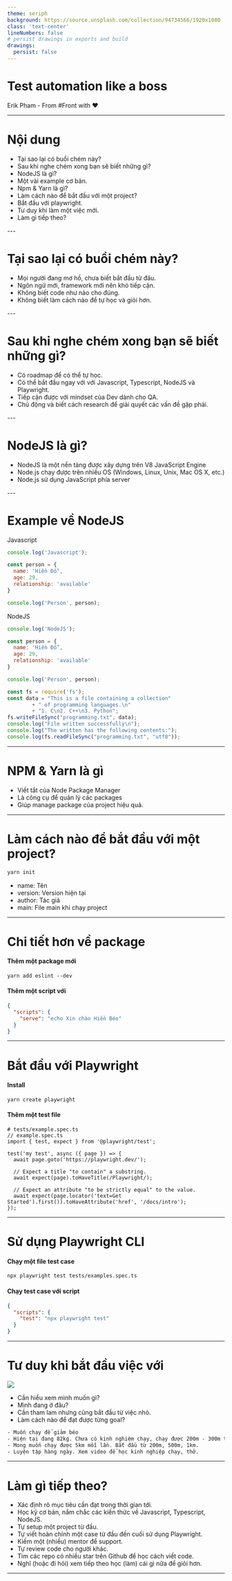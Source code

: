 ```yaml
---
theme: seriph
background: https://source.unsplash.com/collection/94734566/1920x1080
class: 'text-center'
lineNumbers: false
# persist drawings in exports and build
drawings:
  persist: false
---
```


# Test automation like a boss

Erik Pham - From #Front with ❤️

<!--
The last comment block of each slide will be treated as slide notes. It will be visible and editable in Presenter Mode along with the slide. [Read more in the docs](https://sli.dev/guide/syntax.html#notes)
-->

---

# Nội dung
<v-clicks>

- Tại sao lại có buổi chém này?
- Sau khi nghe chém xong bạn sẽ biết những gì?
- NodeJS là gì?
- Một vài example cơ bản.
- Npm & Yarn là gì?
- Làm cách nào để bắt đầu với một project?
- Bắt đầu với playwright.
- Tư duy khi làm một việc mới.
- Làm gì tiếp theo?

</v-clicks>
---

# Tại sao lại có buổi chém này?
<v-clicks>

- Mọi người đang mơ hồ, chưa biết bắt đầu từ đâu.
- Ngôn ngữ mới, framework mới nên khó tiếp cận.
- Không biết code như nào cho đúng.
- Không biết làm cách nào để tự học và giỏi hơn.

</v-clicks>
---

# Sau khi nghe chém xong bạn sẽ biết những gì?
<v-clicks>

- Có roadmap để có thể tự học.
- Có thể bắt đầu ngay với với Javascript, Typescript, NodeJS và Playwright.
- Tiếp cận được với mindset của Dev dành cho QA.
- Chủ động và biết cách research để giải quyết các vấn đề gặp phải.

</v-clicks>
---

# NodeJS là gì?
<v-clicks>

- NodeJS là một nền tảng được xây dựng trên V8 JavaScript Engine
- Node.js chạy được trên nhiều OS (Windows, Linux, Unix, Mac OS X, etc.)
- Node.js sử dụng JavaScript phía server

</v-clicks>
---

# Example về NodeJS
<div grid="~ cols-2 gap-4">
<div>

Javascript

<v-clicks>

```js
console.log('Javascript');

const person = {
  name: 'Hiền Đỗ',
  age: 29,
  relationship: 'available'
}

console.log('Person', person);
```

</v-clicks>

</div>

<div>

NodeJS

<v-clicks>

```js
console.log('NodeJS');

const person = {
  name: 'Hiền Đỗ',
  age: 29,
  relationship: 'available'
}

console.log('Person', person);
```

</v-clicks>

<v-clicks>

```js
const fs = require('fs');
const data = "This is a file containing a collection"
        + " of programming languages.\n"
        + "1. C\n2. C++\n3. Python";
fs.writeFileSync("programming.txt", data);
console.log("File written successfully\n");
console.log("The written has the following contents:");
console.log(fs.readFileSync("programming.txt", "utf8"));
```

</v-clicks>

</div>
</div>

---


# NPM & Yarn là gì

<v-clicks>

- Viết tắt của Node Package Manager
- Là công cụ để quản lý các packages
- Giúp manage package của project hiệu quả.

</v-clicks>

---

# Làm cách nào để bắt đầu với một project?

<div grid="~ cols-2 gap-4">
<div>

```bash
yarn init
```

</div>
<div>

- name: Tên
- version: Version hiện tại
- author: Tác giả
- main: File main khi chạy project

</div>
</div>

---

# Chi tiết hơn về package

<v-clicks>

#### Thêm một package mới
```shell
yarn add eslint --dev
```

</v-clicks>

<v-clicks>

#### Thêm một script với
```json
{
  "scripts": {
    "serve": "echo Xin chào Hiền Béo"
  }
}
```

</v-clicks>

---

# Bắt đầu với Playwright

<v-clicks>

#### Install
```shell
yarn create playwright
```

#### Thêm một test file

```shell
# tests/example.spec.ts
// example.spec.ts
import { test, expect } from '@playwright/test';

test('my test', async ({ page }) => {
  await page.goto('https://playwright.dev/');

  // Expect a title "to contain" a substring.
  await expect(page).toHaveTitle(/Playwright/);

  // Expect an attribute "to be strictly equal" to the value.
  await expect(page.locator('text=Get Started').first()).toHaveAttribute('href', '/docs/intro');
});
```
</v-clicks>

---

# Sử dụng Playwright CLI

<v-clicks>

#### Chạy một file test case
```shell
npx playwright test tests/examples.spec.ts
```

#### Chạy test case với script
```json
{
  "scripts": {
    "test": "npx playwright test"
  }
}
```

</v-clicks>

---

# Tư duy khi bắt đầu việc với
<div grid="~ cols-2 gap-4">
<div>
<img src="img/mindset/run.png" />
</div>
<div>

<v-clicks>

- Cần hiểu xem mình muốn gì?
- Mình đang ở đâu?
- Cần tham lam nhưng cũng bắt đầu từ việc nhỏ.
- Làm cách nào để đạt được từng goal?

```html
- Muốn chạy để giảm béo
- Hiện tại đang 82kg. Chưa có kinh nghiệm chạy, chạy được 200m - 300m thở dốc.
- Mong muốn chạy được 5km mỗi lần. Bắt đầu từ 200m, 500m, 1km.
- Luyện tập hàng ngày. Xem video để học kinh nghiệp chạy, thở.
```

</v-clicks>
</div>
</div>

---

# Làm gì tiếp theo?

- Xác định rõ mục tiêu cần đạt trong thời gian tới.
- Học kỹ cơ bản, nắm chắc các kiến thức về Javascript, Typescript, NodeJS.
- Tự setup một project từ đầu.
- Tự viết hoàn chỉnh một case từ đầu đến cuối sử dụng Playwright.
- Kiếm một (nhiều) mentor để support.
- Tự review code cho người khác.
- Tìm các repo có nhiều star trên Github để học cách viết code.
- Nghĩ (hoặc đi hỏi) xem tiếp theo học (làm) cái gì nữa để giỏi hơn.

---

